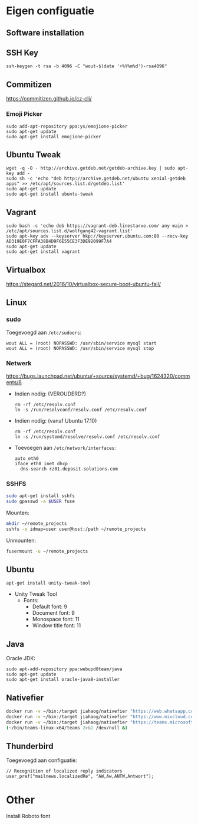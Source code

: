 # Eigen configuatie

## Software installation

## SSH Key

```
ssh-keygen -t rsa -b 4096 -C "wout-$(date '+%Y%m%d')-rsa4096"
```

## Commitizen

https://commitizen.github.io/cz-cli/


### Emoji Picker

```
sudo add-apt-repository ppa:ys/emojione-picker
sudo apt-get update
sudo apt-get install emojione-picker
```


## Ubuntu Tweak

```
wget -q -O - http://archive.getdeb.net/getdeb-archive.key | sudo apt-key add -
sudo sh -c 'echo "deb http://archive.getdeb.net/ubuntu xenial-getdeb apps" >> /etc/apt/sources.list.d/getdeb.list'
sudo apt-get update
sudo apt-get install ubuntu-tweak
```

## Vagrant

```
sudo bash -c 'echo deb https://vagrant-deb.linestarve.com/ any main > /etc/apt/sources.list.d/wolfgang42-vagrant.list'
sudo apt-key adv --keyserver hkp://keyserver.ubuntu.com:80 --recv-key AD319E0F7CFFA38B4D9F6E55CE3F3DE92099F7A4
sudo apt-get update
sudo apt-get install vagrant
```


## Virtualbox

https://stegard.net/2016/10/virtualbox-secure-boot-ubuntu-fail/


## Linux

### sudo

Toegevoegd aan `/etc/sudoers`:
```
wout ALL = (root) NOPASSWD: /usr/sbin/service mysql start
wout ALL = (root) NOPASSWD: /usr/sbin/service mysql stop
```

### Netwerk

https://bugs.launchpad.net/ubuntu/+source/systemd/+bug/1624320/comments/8

* Indien nodig: (VEROUDERD?)
  ```
  rm -rf /etc/resolv.conf
  ln -s /run/resolvconf/resolv.conf /etc/resolv.conf
  ```
* Indien nodig: (vanaf Ubuntu 17.10)
  ```
  rm -rf /etc/resolv.conf
  ln -s /run/systemd/resolve/resolv.conf /etc/resolv.conf
  ```
* Toevoegen aan `/etc/network/interfaces`:
  ```
  auto eth0
  iface eth0 inet dhcp
    dns-search rz01.deposit-solutions.com
    ```

### SSHFS

```sh
sudo apt-get install sshfs
sudo gpasswd -a $USER fuse
```

Mounten:
```sh
mkdir ~/remote_projects
sshfs -o idmap=user user@host:/path ~/remote_projects
```

Unmounten:
```sh
fusermount -u ~/remote_projects
```

## Ubuntu

```
apt-get install unity-tweak-tool
```

* Unity Tweak Tool
  * Fonts:
    * Default font: 9
    * Document font: 9
    * Monospace font: 11
    * Window title font: 11

## Java

Oracle JDK:
```
sudo apt-add-repository ppa:webupd8team/java
sudo apt-get update
sudo apt-get install oracle-java8-installer
```


## Nativefier

```sh
docker run -v ~/bin:/target jiahaog/nativefier "https://web.whatsapp.com/" /target/ --single-instance --name "WhatsApp"
docker run -v ~/bin:/target jiahaog/nativefier "https://www.mixcloud.com/" /target/ --single-instance --name "Mixcloud"
docker run -v ~/bin:/target jiahaog/nativefier "https://teams.microsoft.com/" /target/ --single-instance --name "Teams"
(~/bin/teams-linux-x64/teams 2>&1 /dev/null &)

```


## Thunderbird

Toegevoegd aan configuatie:
```
// Recognition of localized reply indicators
user_pref("mailnews.localizedRe", "AW,Aw,ANTW,Antwort");
```


# Other

Install Roboto font
